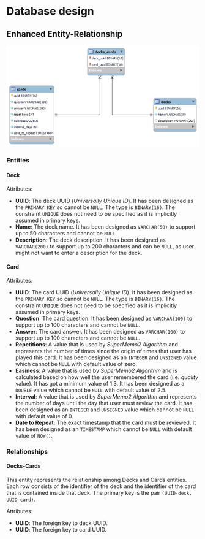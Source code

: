 # Database design

## Enhanced Entity-Relationship
![EER Diagram](flashcards-EER.png)

### Entities

#### Deck
Attributes:
- **UUID**: The deck UUID (_Universally Unique ID_). It has been designed as the `PRIMARY KEY` so cannot be `NULL`. The type is `BINARY(16)`. The constraint `UNIQUE` does not need to be specified as it is implicitly assumed in primary keys.
- **Name**: The deck name. It has been designed as `VARCHAR(50)` to support up to 50 characters and cannot be `NULL`.
- **Description**: The deck description. It has been designed as `VARCHAR(200)` to support up to 200 characters and can be `NULL`, as user might not want to enter a description for the deck.

#### Card
Attributes:
- **UUID**: The card UUID (_Universally Unique ID_). It has been designed as the `PRIMARY KEY` so cannot be `NULL`. The type is `BINARY(16)`. The constraint `UNIQUE` does not need to be specified as it is implicitly assumed in primary keys.
- **Question**: The card question. It has been designed as `VARCHAR(100)` to support up to 100 characters and cannot be `NULL`.
- **Answer**: The card answer. It has been designed as `VARCHAR(100)` to support up to 100 characters and cannot be `NULL`.
- **Repetitions**: A value that is used by _SuperMemo2 Algorithm_ and represents the number of times since the origin of times that user has played this card. It has been designed as an `INTEGER` and `UNSIGNED` value which cannot be `NULL` with default value of zero.
- **Easiness**: A value that is used by _SuperMemo2 Algorithm_ and is calculated based on how well the user remembered the card (i.e. _quality_ value). It has got a minimum value of 1.3. It has been designed as a `DOUBLE` value which cannot be `NULL` with default value of 2.5.
- **Interval**: A value that is used by _SuperMemo2 Algorithm_ and represents the number of days until the day that user must review the card. It has been designed as an `INTEGER` and `UNSIGNED` value which cannot be `NULL` with default value of 0.
- **Date to Repeat**: The exact timestamp that the card must be reviewed. It has been designed as an `TIMESTAMP` which cannot be `NULL` with default value of `NOW()`.

### Relationships
#### Decks-Cards
This entity represents the relationship among Decks and Cards entities. Each row consists of the identifier of the deck and the identifier of the card that is contained inside that deck. The primary key is the pair `(UUID-deck, UUID-card)`.

Attributes:
- **UUID**: The foreign key to deck UUID.
- **UUID**: The foreign key to card UUID.